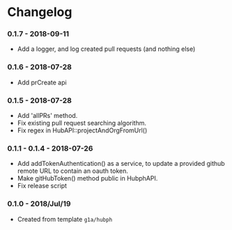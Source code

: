 # Changelog

### 0.1.7 - 2018-09-11

* Add a logger, and log created pull requests (and nothing else)

### 0.1.6 - 2018-07-28

* Add prCreate api

### 0.1.5 - 2018-07-28

* Add 'allPRs' method.
* Fix existing pull request searching algorithm.
* Fix regex in HubAPI::projectAndOrgFromUrl()

### 0.1.1 - 0.1.4 - 2018-07-26

* Add addTokenAuthentication() as a service, to update a provided github remote URL to contain an oauth token.
* Make gitHubToken() method public in HubphAPI.
* Fix release script

### 0.1.0 - 2018/Jul/19

* Created from template `g1a/hubph`
